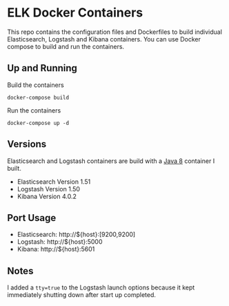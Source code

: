 # ELK Docker Containers
This repo contains the configuration files and Dockerfiles to build individual Elasticsearch, Logstash and Kibana containers. You can use Docker compose to build and run the containers. 

## Up and Running
Build the containers

    docker-compose build

Run the containers

    docker-compose up -d

## Versions
Elasticsearch and Logstash containers are build with a [Java 8](https://registry.hub.docker.com/u/jonbrouse/docker-java/dockerfile/) container I built.

 - Elasticsearch Version 1.51
 - Logstash Version 1.50
 - Kibana Version 4.0.2

## Port Usage 
 - Elasticsearch: http://${host}:[9200,9200]
 - Logstash: http://${host}:5000
 - Kibana: http://${host}:5601


## Notes
I added a `tty=true` to the Logstash launch options because it kept immediately shutting down after start up completed. 
